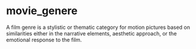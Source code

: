 # movie_genere
A film genre is a stylistic or thematic category for motion pictures based on similarities either in the narrative elements, aesthetic approach, or the emotional response to the film.

